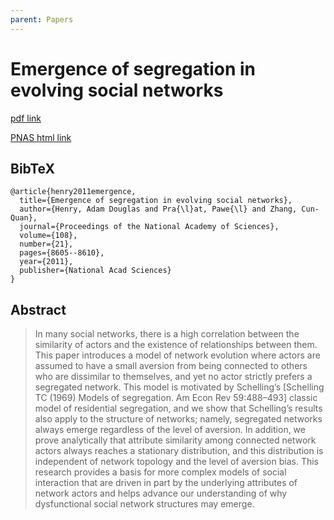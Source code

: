```yaml
---
parent: Papers
---
```


# Emergence of segregation in evolving social networks

[pdf link](https://www.pnas.org/doi/pdf/10.1073/pnas.1014486108)

[PNAS html link](https://www.pnas.org/doi/abs/10.1073/pnas.1014486108)

## BibTeX
```
@article{henry2011emergence,
  title={Emergence of segregation in evolving social networks},
  author={Henry, Adam Douglas and Pra{\l}at, Pawe{\l} and Zhang, Cun-Quan},
  journal={Proceedings of the National Academy of Sciences},
  volume={108},
  number={21},
  pages={8605--8610},
  year={2011},
  publisher={National Acad Sciences}
}
```

## Abstract

> In many social networks, there is a high correlation between the similarity of actors and the existence of relationships between them. This paper introduces a model of network evolution where actors are assumed to have a small aversion from being connected to others who are dissimilar to themselves, and yet no actor strictly prefers a segregated network. This model is motivated by Schelling’s [Schelling TC (1969) Models of segregation. Am Econ Rev 59:488–493] classic model of residential segregation, and we show that Schelling’s results also apply to the structure of networks; namely, segregated networks always emerge regardless of the level of aversion. In addition, we prove analytically that attribute similarity among connected network actors always reaches a stationary distribution, and this distribution is independent of network topology and the level of aversion bias. This research provides a basis for more complex models of social interaction that are driven in part by the underlying attributes of network actors and helps advance our understanding of why dysfunctional social network structures may emerge.